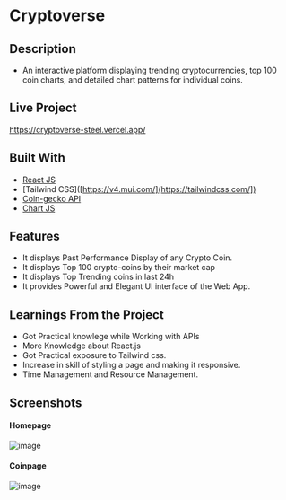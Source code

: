# Cryptoverse

## Description 
- An interactive platform displaying trending cryptocurrencies, top 100 coin charts, and detailed chart patterns for individual coins.

## Live Project
https://cryptoverse-steel.vercel.app/

## Built With
- [React JS](https://reactjs.org/)
- [Tailwind CSS]([https://v4.mui.com/](https://tailwindcss.com/])
- [Coin-gecko API](https://www.coingecko.com/en/api)
- [Chart JS](https://reactchartjs.github.io/react-chartjs-2/#/)

## Features
- It displays Past Performance Display of any Crypto Coin.
- It displays Top 100 crypto-coins by their market cap
- It displays Top Trending coins in last 24h
- It provides Powerful and Elegant UI interface of the Web App. 

## Learnings From the Project
- Got Practical knowlege while Working with APIs
- More Knowledge about React.js
- Got Practical exposure to Tailwind css.
- Increase in skill of styling a page and making it responsive.
- Time Management and Resource Management.

## Screenshots
#### Homepage
![image](https://user-images.githubusercontent.com/78155393/227704336-9f8d89a5-4e18-4e66-9772-311fdcedd880.png)
#### Coinpage
![image](https://user-images.githubusercontent.com/78155393/227704313-b9134990-7be2-41df-936e-49e02faa02cd.png)
